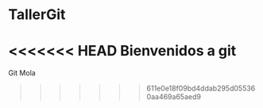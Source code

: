 # TallerGit

<<<<<<< HEAD
Bienvenidos a git
=======
Git Mola
>>>>>>> 611e0e18f09bd4ddab295d055360aa469a65aed9
